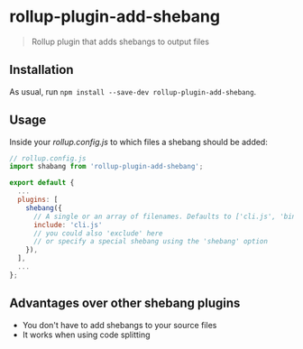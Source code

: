 # rollup-plugin-add-shebang

> Rollup plugin that adds shebangs to output files

## Installation

As usual, run `npm install --save-dev rollup-plugin-add-shebang`.

## Usage

Inside your *rollup.config.js* to which files a shebang should be added:

```javascript
// rollup.config.js
import shabang from 'rollup-plugin-add-shebang';

export default {
  ...
  plugins: [
    shebang({
      // A single or an array of filenames. Defaults to ['cli.js', 'bin.js'].
      include: 'cli.js'
      // you could also 'exclude' here
      // or specify a special shebang using the 'shebang' option
    }),
  ],
  ...
};
```

## Advantages over other shebang plugins

- You don't have to add shebangs to your source files
- It works when using code splitting
